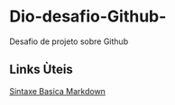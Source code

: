 # Dio-desafio-Github-
Desafio de projeto sobre Github

## Links Ùteis
[Sintaxe Basica Markdown](https://www.markdownguide.org/)
